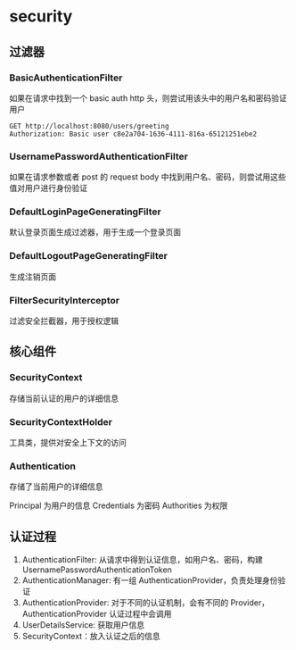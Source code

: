 # security

## 过滤器

### BasicAuthenticationFilter

如果在请求中找到一个 basic auth http 头，则尝试用该头中的用户名和密码验证用户

```http
GET http://localhost:8080/users/greeting
Authorization: Basic user c8e2a704-1636-4111-816a-65121251ebe2
```

### UsernamePasswordAuthenticationFilter

如果在请求参数或者 post 的 request body 中找到用户名、密码，则尝试用这些值对用户进行身份验证

### DefaultLoginPageGeneratingFilter

默认登录页面生成过滤器，用于生成一个登录页面

### DefaultLogoutPageGeneratingFilter

生成注销页面

### FilterSecurityInterceptor

过滤安全拦截器，用于授权逻辑

## 核心组件

### SecurityContext

存储当前认证的用户的详细信息

### SecurityContextHolder

工具类，提供对安全上下文的访问

### Authentication

存储了当前用户的详细信息

Principal 为用户的信息
Credentials 为密码
Authorities 为权限

## 认证过程

1. AuthenticationFilter: 从请求中得到认证信息，如用户名、密码，构建 UsernamePasswordAuthenticationToken
2. AuthenticationManager: 有一组 AuthenticationProvider，负责处理身份验证
3. AuthenticationProvider: 对于不同的认证机制，会有不同的 Provider，AuthenticationProvider 认证过程中会调用
4. UserDetailsService: 获取用户信息
5. SecurityContext：放入认证之后的信息



